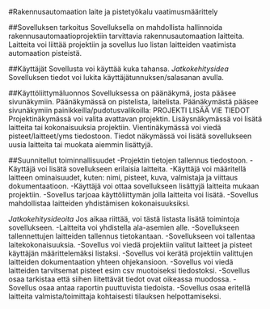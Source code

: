 #Rakennusautomaation laite ja pistetyökalu vaatimusmäärittely

##Sovelluksen tarkoitus
Sovelluksella on mahdollista hallinnoida rakennusautomaatioprojektiin tarvittavia rakennusautomaation laitteita.
Laitteita voi liittää projektiin ja sovellus luo listan laitteiden vaatimista automaation pisteistä.

##Käyttäjät
Sovellusta voi käyttää kuka tahansa.
*Jatkokehitysidea*
Sovelluksen tiedot voi lukita käyttäjätunnuksen/salasanan avulla.

##Käyttöliittymäluonnos
Sovelluksessa on päänäkymä, josta pääsee sivunäkymiin. Päänäkymässä on pistelista, laitelista.
Päänäkymästä pääsee sivunäkymiin painikkeilla/pudotusvalikoilla: PROJEKTI LISÄÄ VIE TIEDOT
Projektinäkymässä voi valita avattavan projektin.
Lisäysnäkymässä voi lisätä laitteita tai kokonaisuuksia projektiin.
Vientinäkymässä voi viedä pisteet/laitteet/yms tiedostoon.
Tiedot näkymässä voi lisätä sovellukseen uusia laitteita tai muokata aiemmin lisättyjä.

##Suunnitellut toiminnallisuudet
-Projektin tietojen tallennus tiedostoon.
-Käyttäjä voi lisätä sovellukseen erilaisia laitteita.
-Käyttäjä voi määritellä laitteen ominaisuudet, kuten: nimi, pisteet, kuva, valmistaja ja viittaus dokumentaatioon.
-Käyttäjä voi ottaa sovellukseen lisättyjä laitteita mukaan projektiin.
-Sovellus tarjoaa käyttöliittymän jolla laitteita voi lisätä.
-Sovellus mahdollistaa laitteiden yhdistämisen kokonaisuuksiksi.

*Jatkokehitysideoita*
Jos aikaa riittää, voi tästä listasta lisätä toimintoja sovellukseen.
-Laitteita voi yhdistella ala-asemien alle.
-Sovellukseen tallennettujen laitteiden tallennus tietokantaan.
-Sovellukseen voi tallentaa laitekokonaisuuksia.
-Sovellus voi viedä projektiin valitut laitteet ja pisteet käyttäjän määrittelemäksi listaksi.
-Sovellus voi kerätä projektiin valittujen laitteiden dokumentaation yhteen ohjekansioon.
-Sovellus voi viedä laitteiden tarvitsemat pisteet esim csv muotoiseksi tiedostoksi.
-Sovellus osaa tarkistaa että siihen liitettävät tiedot ovat oikeassa muodossa.
-Sovellus osaa antaa raportin puuttuvista tiedoista.
-Sovellus osaa eritellä laitteita valmista/toimittaja kohtaisesti tilauksen helpottamiseksi.
